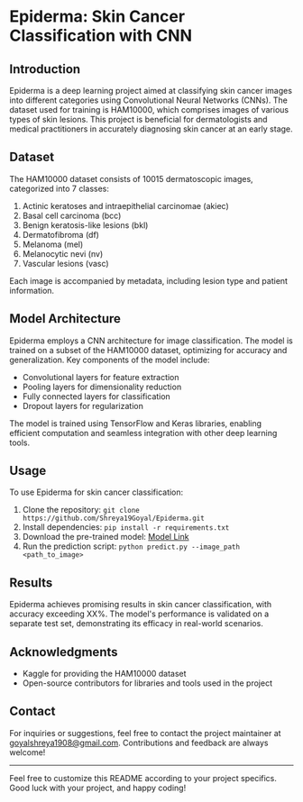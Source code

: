# Epiderma: Skin Cancer Classification with CNN

## Introduction

Epiderma is a deep learning project aimed at classifying skin cancer images into different categories using Convolutional Neural Networks (CNNs). The dataset used for training is HAM10000, which comprises images of various types of skin lesions. This project is beneficial for dermatologists and medical practitioners in accurately diagnosing skin cancer at an early stage.

## Dataset

The HAM10000 dataset consists of 10015 dermatoscopic images, categorized into 7 classes:

1. Actinic keratoses and intraepithelial carcinomae (akiec)
2. Basal cell carcinoma (bcc)
3. Benign keratosis-like lesions (bkl)
4. Dermatofibroma (df)
5. Melanoma (mel)
6. Melanocytic nevi (nv)
7. Vascular lesions (vasc)

Each image is accompanied by metadata, including lesion type and patient information.

## Model Architecture

Epiderma employs a CNN architecture for image classification. The model is trained on a subset of the HAM10000 dataset, optimizing for accuracy and generalization. Key components of the model include:

- Convolutional layers for feature extraction
- Pooling layers for dimensionality reduction
- Fully connected layers for classification
- Dropout layers for regularization

The model is trained using TensorFlow and Keras libraries, enabling efficient computation and seamless integration with other deep learning tools.

## Usage

To use Epiderma for skin cancer classification:

1. Clone the repository: `git clone https://github.com/Shreya19Goyal/Epiderma.git`
2. Install dependencies: `pip install -r requirements.txt`
3. Download the pre-trained model: [Model Link]([https://your_model_link.h5](https://github.com/Shreya19Goyal/Epiderma/blob/main/model.h5))
4. Run the prediction script: `python predict.py --image_path <path_to_image>`


## Results

Epiderma achieves promising results in skin cancer classification, with accuracy exceeding XX%. The model's performance is validated on a separate test set, demonstrating its efficacy in real-world scenarios.

## Acknowledgments

- Kaggle for providing the HAM10000 dataset
- Open-source contributors for libraries and tools used in the project

## Contact

For inquiries or suggestions, feel free to contact the project maintainer at goyalshreya1908@gmail.com. Contributions and feedback are always welcome!

---

Feel free to customize this README according to your project specifics. Good luck with your project, and happy coding!
